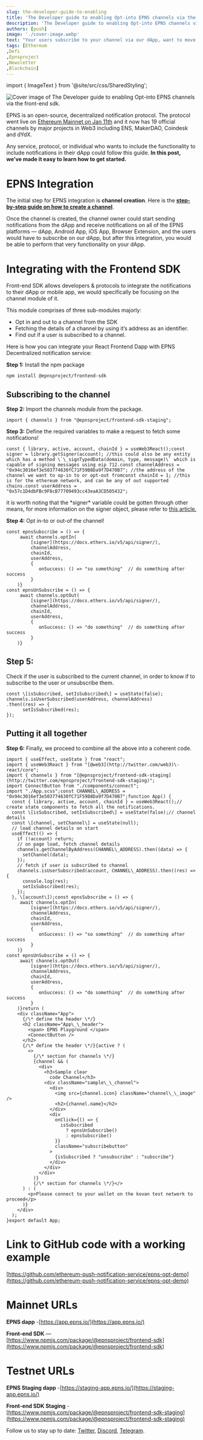 ```yaml
---
slug: the-developer-guide-to-enabling
title: 'The Developer guide to enabling Opt-into EPNS channels via the front-end sdk.'
description: 'The Developer guide to enabling Opt-into EPNS channels via the front-end sdk.'
authors: [push]
image: './cover-image.webp'
text: "Your users subscribe to your channel via our dApp, want to move this functionality to your dApp? Here’s a definitive guide on how to do it."
tags: [Ethereum
,Defi
,Epnsproject
,Newsletter
,Blockchain]
---
```

import { ImageText } from '@site/src/css/SharedStyling';

![Cover image of The Developer guide to enabling Opt-into EPNS channels via the front-end sdk.](./cover-image.webp)

<!--truncate-->

EPNS is an open-source, decentralized notification protocol. The protocol went live on [Ethereum Mainnet on Jan 11th](https://medium.com/ethereum-push-notification-service/the-epns-mainnet-is-here-470faec0c01) and it now has 19 official channels by major projects in Web3 including ENS, MakerDAO, Coindesk and dYdX.

Any service, protocol, or individual who wants to include the functionality to include notifications in their dApp could follow this guide. **In this post, we’ve made it easy to learn how to get started.**

EPNS Integration
================

The initial step for EPNS integration is **channel creation**. Here is the [**step-by-step guide on how to create a channel**](https://medium.com/ethereum-push-notification-service/getting-started-with-epns-ca2dd7f43329).

Once the channel is created, the channel owner could start sending notifications from the dApp and receive notifications on all of the EPNS platforms — dApp, Android App, iOS App, Browser Extension, and the users would have to subscribe on our dApp, but after this integration, you would be able to perform that very functionality on your dApp.

Integrating with the Frontend SDK
=================================

Front-end SDK allows developers & protocols to integrate the notifications to their dApp or mobile app, we would specifically be focusing on the channel module of it.

This module comprises of three sub-modules majorly:

*   Opt in and out to a channel from the SDK
*   Fetching the details of a channel by using it’s address as an identifier.
*   Find out if a user is subscribed to a channel.

Here is how you can integrate your React Frontend Dapp with EPNS Decentralized notification service:

**Step 1:** Install the npm package

```
npm install @epnsproject/frontend-sdk
```

Subscribing to the channel
--------------------------

**Step 2:** Import the channels module from the package.

```
import { channels } from "@epnsproject/frontend-sdk-staging";
```

**Step 3:** Define the required variables to make a request to fetch some notifications!

```
const { library, active, account, chainId } = useWeb3React();const signer = library.getSigner(account); //this could also be any entity which has a method \`\_signTypedData(domain, type, message)\` which is capable of signing messages using eip 712.const channelAddress = "0x94c3016ef3e503774630fC71F59B8Da9f7D470B7"; //the address of the channel we want to op-in to or opt-out fromconst chainId = 1; //this is for the ethereum network, and can be any of out supported chains.const userAddress = "0x57c1D4dbFBc9F8cB77709493cc43eaA3CD505432";
```

it is worth noting that the \*signer\* variable could be gotten through other means, for more information on the signer object, please refer to [this article.](https://docs.ethers.io/v5/api/signer/#Signer)

**Step 4:** Opt in-to or out-of the channel!

```
const epnsSubscribe = () => {  
     await channels.optIn(  
         [signer](https://docs.ethers.io/v5/api/signer/),  
         channelAddress,  
         chainId,  
         userAddress,  
         {  
            onSuccess: () => "so something"  // do something after success  
         }  
    )}  
const epnsUnSubscribe = () => {  
     await channels.optOut(  
         [signer](https://docs.ethers.io/v5/api/signer/),  
         channelAddress,  
         chainId,  
         userAddress,  
         {  
            onSuccess: () => "do something"  // do something after success  
         }  
    )}
```

Step 5:
-------

Check if the user is subscribed to the current channel, in order to know if to subscribe to the user or unsubscribe them.

```
const \[isSubscribed, setIsSubscribed\] = useState(false);  
channels.isUserSubscribed(userAddress, channelAddress)  
.then((res) => {  
      setIsSubscribed(res);  
});
```

Putting it all together
-----------------------

**Step 6:** Finally, we proceed to combine all the above into a coherent code.

```
import { useEffect, useState } from "react";  
import { useWeb3React } from "[@web3](http://twitter.com/web3)\-react/core";  
import { channels } from "[@epnsproject/frontend-sdk-staging](http://twitter.com/epnsproject/frontend-sdk-staging)";  
import ConnectButton from "./components/connect";  
import "./App.scss";const CHANNEL\_ADDRESS = "0x94c3016ef3e503774630fC71F59B8Da9f7D470B7";function App() {  
  const { library, active, account, chainId } = useWeb3React();// create state components to fetch all the notifications.  
  const \[isSubscribed, setIsSubscribed\] = useState(false);// channel details  
  const \[channel, setChannel\] = useState(null);  
  // load channel details on start  
  useEffect(() => {  
    if (!account) return;  
    // on page load, fetch channel details  
    channels.getChannelByAddress(CHANNEL\_ADDRESS).then((data) => {  
      setChannel(data);  
    });  
    // fetch if user is subscribed to channel  
    channels.isUserSubscribed(account, CHANNEL\_ADDRESS).then((res) => {  
      console.log(res);  
      setIsSubscribed(res);  
    });  
  }, \[account\]);const epnsSubscribe = () => {  
     await channels.optIn(  
         [signer](https://docs.ethers.io/v5/api/signer/),  
         channelAddress,  
         chainId,  
         userAddress,  
         {  
            onSuccess: () => "so something"  // do something after success  
         }  
    )}  
const epnsUnSubscribe = () => {  
     await channels.optOut(  
         [signer](https://docs.ethers.io/v5/api/signer/),  
         channelAddress,  
         chainId,  
         userAddress,  
         {  
            onSuccess: () => "do something"  // do something after success  
         }  
    )}return (  
    <div className="App">  
      {/\* define the header \*/}  
      <h2 className="App\_\_header">  
        <span> EPNS Playground </span>  
        <ConnectButton />  
      </h2>  
      {/\* define the header \*/}{active ? (  
        <>  
          {/\* section for channels \*/}  
          {channel && (  
            <div>  
              <h3>Sample clear  
                code Channel</h3>  
              <div className="sample\_\_channel">  
                <div>  
                  <img src={channel.icon} className="channel\_\_image" />  
                  <h2>{channel.name}</h2>  
                </div>  
                <div  
                  onClick={() => {  
                    isSubscribed  
                      ? epnsUnSubscribe()  
                      : epnsSubscribe()  
                  }}  
                  className="subscribebutton"  
                >  
                  {isSubscribed ? "unsubscribe" : "subscribe"}  
                </div>  
              </div>  
            </div>  
          )}  
          {/\* section for channels \*/}</>  
      ) : (  
        <p>Please connect to your wallet on the kovan test network to proceed</p>  
      )}  
    </div>  
  );  
}export default App;
```

Link to GitHub code with a working example
==========================================

[https://github.com/ethereum-push-notification-service/epns-opt-demo](https://github.com/ethereum-push-notification-service/epns-opt-demo)

Mainnet URLs
============

**EPNS dapp** -[https://app.epns.io/](https://app.epns.io/)

**Front-end SDK** — [https://www.npmjs.com/package/@epnsproject/frontend-sdk](https://www.npmjs.com/package/@epnsproject/frontend-sdk)

Testnet URLs
============

**EPNS Staging dapp** -[https://staging-app.epns.io/](https://staging-app.epns.io/)

**Front-end SDK Staging** -[https://www.npmjs.com/package/@epnsproject/frontend-sdk-staging](https://www.npmjs.com/package/@epnsproject/frontend-sdk-staging)

Follow us to stay up to date: [Twitter](https://twitter.com/epnsproject), [Discord](https://discord.gg/YVPB99F9W5), [Telegram](https://t.me/epnsproject).
